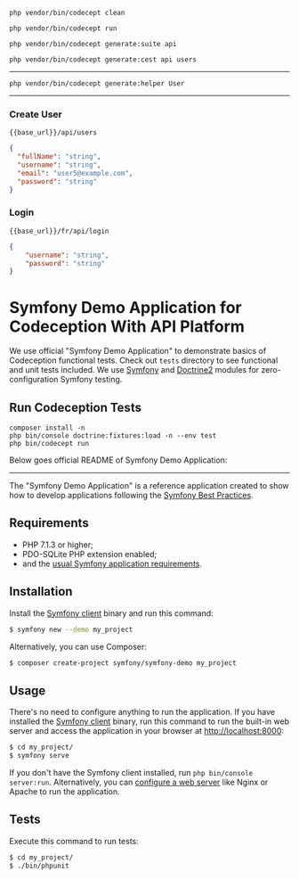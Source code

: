 `php vendor/bin/codecept clean`

`php vendor/bin/codecept run`

`php vendor/bin/codecept generate:suite api`

`php vendor/bin/codecept generate:cest api users`

---- 

`php vendor/bin/codecept generate:helper User`

----

### Create User

`{{base_url}}/api/users`

```json
{
  "fullName": "string",
  "username": "string",
  "email": "user5@example.com",
  "password": "string"
}
```

### Login

`{{base_url}}/fr/api/login`

```json
{
    "username": "string",
    "password": "string"
}
```

Symfony Demo Application for Codeception With API Platform
==========================================================

We use official "Symfony Demo Application" to demonstrate basics of Codeception functional tests. Check out `tests` directory to see functional and unit tests included. We use [Symfony](https://codeception.com/docs/modules/Symfony) and [Doctrine2](http://codeception.com/docs/modules/Doctrine2) modules for zero-configuration Symfony testing.

## Run Codeception Tests

```
composer install -n
php bin/console doctrine:fixtures:load -n --env test
php bin/codecept run
```

Below goes official README of Symfony Demo Application:

---

The "Symfony Demo Application" is a reference application created to show how
to develop applications following the [Symfony Best Practices][1].

Requirements
------------

  * PHP 7.1.3 or higher;
  * PDO-SQLite PHP extension enabled;
  * and the [usual Symfony application requirements][2].

Installation
------------

Install the [Symfony client][4] binary and run this command:

```bash
$ symfony new --demo my_project
```

Alternatively, you can use Composer:

```bash
$ composer create-project symfony/symfony-demo my_project
```

Usage
-----

There's no need to configure anything to run the application. If you have
installed the [Symfony client][4] binary, run this command to run the built-in
web server and access the application in your browser at <http://localhost:8000>:

```bash
$ cd my_project/
$ symfony serve
```

If you don't have the Symfony client installed, run `php bin/console server:run`.
Alternatively, you can [configure a web server][3] like Nginx or Apache to run
the application.

Tests
-----

Execute this command to run tests:

```bash
$ cd my_project/
$ ./bin/phpunit
```

[1]: https://symfony.com/doc/current/best_practices/index.html
[2]: https://symfony.com/doc/current/reference/requirements.html
[3]: https://symfony.com/doc/current/cookbook/configuration/web_server_configuration.html
[4]: https://symfony.com/download
[5]: https://github.com/symfony/webpack-encore
